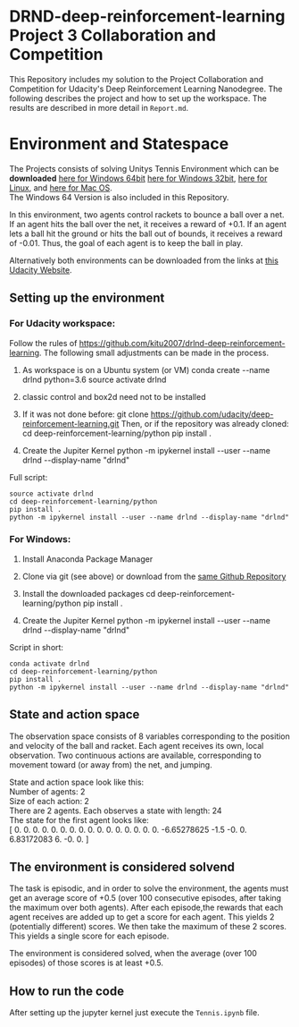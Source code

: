 # DRND-deep-reinforcement-learning Project 3 Collaboration and Competition
This Repository includes my solution to the Project Collaboration and Competition for Udacity's Deep Reinforcement Learning Nanodegree.
The following describes the project and how to set up the workspace. The results are described in more detail in `Report.md`.

# Environment and Statespace
The Projects consists of solving Unitys Tennis Environment which can be <b>downloaded</b>
[here for Windows 64bit](https://s3-us-west-1.amazonaws.com/udacity-drlnd/P3/Tennis/Tennis_Windows_x86_64.zip)
[here for Windows 32bit](https://s3-us-west-1.amazonaws.com/udacity-drlnd/P3/Tennis/Tennis_Windows_x86.zip),
[here for Linux](https://s3-us-west-1.amazonaws.com/udacity-drlnd/P3/Tennis/Tennis_Linux.zip), 
and [here for Mac OS](https://s3-us-west-1.amazonaws.com/udacity-drlnd/P3/Tennis/Tennis.app.zip).  
The Windows 64 Version is also included in this Repository.  

In this environment, two agents control rackets to bounce a ball over a net. If an agent hits the ball over the net, it receives a reward of +0.1. If an agent lets a ball hit the ground or hits the ball out of bounds, it receives a reward of -0.01. Thus, the goal of each agent is to keep the ball in play.

Alternatively both environments can be downloaded from the links at [this Udacity Website](https://classroom.udacity.com/nanodegrees/nd893/parts/abb587d8-60cc-4d3f-a628-8f0af120c94a/modules/d08bc8d7-fdfb-42a1-9fe4-62f5d8dcfff2/lessons/5da2debd-eae0-4a70-b21f-be1603870c27/concepts/dc754a0c-d5e1-4a04-98dc-b16bd1a93371).   

## Setting up the environment
### For Udacity workspace: 
Follow the rules of https://github.com/kitu2007/drlnd-deep-reinforcement-learning. 
The following small adjustments can be made in the process.

1. As workspace is on a Ubuntu system (or VM)
conda create --name drlnd python=3.6
source activate drlnd

2. classic control and box2d need not to be installed

3. If it was not done before: 
git clone https://github.com/udacity/deep-reinforcement-learning.git
Then, or if the repository was already cloned: 
cd deep-reinforcement-learning/python
pip install .

4. Create the Jupiter Kernel 
python -m ipykernel install --user --name drlnd --display-name "drlnd"


Full script:  
```conda create --name drlnd python=3.6  
source activate drlnd  
cd deep-reinforcement-learning/python  
pip install .  
python -m ipykernel install --user --name drlnd --display-name "drlnd"
```

### For Windows: 
1. Install Anaconda Package Manager 

2. Clone via git (see above) or download from the [same Github Repository](https://github.com/udacity/deep-reinforcement-learning.git)

3. Install the downloaded packages
cd deep-reinforcement-learning/python
pip install .

4. Create the Jupiter Kernel 
python -m ipykernel install --user --name drlnd --display-name "drlnd"

Script in short:  
```conda create --name drlnd python=3.6  
conda activate drlnd  
cd deep-reinforcement-learning/python  
pip install .  
python -m ipykernel install --user --name drlnd --display-name "drlnd"
```

## State and action space
The observation space consists of 8 variables corresponding to the position and velocity of the ball and racket. Each agent receives its own, local observation. Two continuous actions are available, corresponding to movement toward (or away from) the net, and jumping. 

State and action space look like this:  
Number of agents: 2  
Size of each action: 2  
There are 2 agents. Each observes a state with length: 24  
The state for the first agent looks like:  
[ 0.          0.          0.          0.          0.          0.
  0.          0.          0.          0.          0.          0.
  0.          0.          0.          0.         -6.65278625 -1.5
 -0.          0.          6.83172083  6.         -0.          0.        ]

## The environment is considered solvend 
The task is episodic, and in order to solve the environment, the agents must get an average score of +0.5 (over 100 consecutive episodes, after taking the maximum over both agents). 
After each episode,the rewards that each agent receives are added up to get a score for each agent. This yields 2 (potentially different) scores. We then take the maximum of these 2 scores. This yields a single score for each episode.

The environment is considered solved, when the average (over 100 episodes) of those scores is at least +0.5.

## How to run the code
After setting up the jupyter kernel just execute the `Tennis.ipynb` file. 

